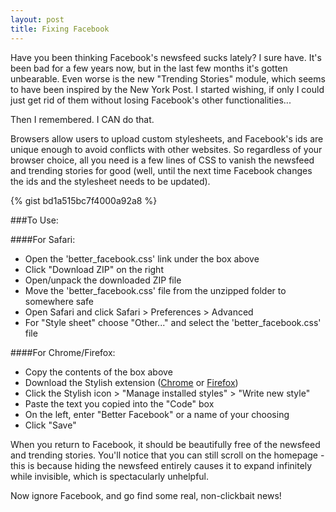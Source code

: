 ```yaml
---
layout: post
title: Fixing Facebook
---
```


Have you been thinking Facebook's newsfeed sucks lately? I sure have. It's been
bad for a few years now, but in the last few months it's gotten unbearable.
Even worse is the new "Trending Stories" module, which seems to have been
inspired by the New York Post. I started wishing, if only I could just get rid
of them without losing Facebook's other functionalities...

Then I remembered. I CAN do that.

Browsers allow users to upload custom stylesheets, and Facebook's ids are
unique enough to avoid conflicts with other websites. So regardless of your
browser choice, all you need is a few lines of CSS to vanish the newsfeed and
trending stories for good (well, until the next time Facebook changes the ids
and the stylesheet needs to be updated).

{% gist bd1a515bc7f4000a92a8 %}

###To Use:

####For Safari:
* Open the 'better\_facebook.css' link under the box above
* Click "Download ZIP" on the right
* Open/unpack the downloaded ZIP file
* Move the 'better\_facebook.css' file from the unzipped folder to somewhere safe
* Open Safari and click Safari > Preferences > Advanced
* For "Style sheet" choose "Other..." and select the 'better\_facebook.css' file

####For Chrome/Firefox:
* Copy the contents of the box above
* Download the Stylish extension
([Chrome](https://chrome.google.com/webstore/detail/stylish/fjnbnpbmkenffdnngjfgmeleoegfcffe)
or [Firefox](https://addons.mozilla.org/en-us/firefox/addon/stylish/))
* Click the Stylish icon > "Manage installed styles" > "Write new style"
* Paste the text you copied into the "Code" box
* On the left, enter "Better Facebook" or a name of your choosing
* Click "Save"

When you return to Facebook, it should be beautifully free of the newsfeed and
trending stories. You'll notice that you can still scroll on the homepage -
this is because hiding the newsfeed entirely causes it to expand infinitely
while invisible, which is spectacularly unhelpful.

Now ignore Facebook, and go find some real, non-clickbait news!

